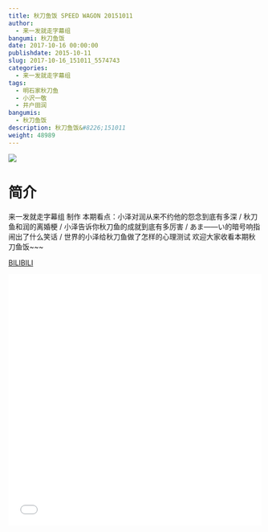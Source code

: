 ```yaml
---
title: 秋刀鱼饭 SPEED WAGON 20151011
author: 
  - 来一发就走字幕组
bangumi: 秋刀鱼饭
date: 2017-10-16 00:00:00
publishdate: 2015-10-11
slug: 2017-10-16_151011_5574743
categories: 
  - 来一发就走字幕组
tags: 
  - 明石家秋刀鱼
  - 小沢一敬
  - 井户田润
bangumis: 
  - 秋刀鱼饭
description: 秋刀鱼饭&#8226;151011
weight: 48989
---
```


![](https://i.imgur.com/BmQvZcK.jpg)

# 简介  
来一发就走字幕组 制作 本期看点：小泽对润从来不约他的怨念到底有多深 / 秋刀鱼和润的离婚梗 / 小泽告诉你秋刀鱼的成就到底有多厉害 / あま——い的暗号响指闹出了什么笑话 / 世界的小泽给秋刀鱼做了怎样的心理测试 欢迎大家收看本期秋刀鱼饭~~~

  [BILIBILI](https://www.bilibili.com/video/av5574743/)


<div class="vcontainer">  <iframe class='video' src="//www.bilibili.com/blackboard/player.html?cid=9054324&aid=5574743" width="100%" height="500" frameborder="0" allowfullscreen="allowfullscreen"></iframe></div>
